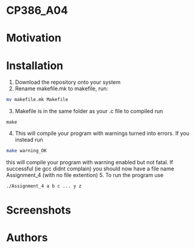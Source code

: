 # CP386_A04

# Motivation 

# Installation
1. Download the repository onto your system
2. Rename makefile.mk to makefile, run:
```bash
mv makefile.mk Makefile
```
3. Makefile is in the same folder as your .c file to compiled run
```base
make
```
4. This will compile your program with warnings turned into errors. If you instead run
```bash
make warning_OK
```
this will compile your program with warning enabled but not fatal. If successful (ie gcc didnt complain) you should now have a file name Assignment_4 (with no file extention)
5. To run the program use 
```bash
./Assignment_4 a b c ... y z 
``` 
# Screenshots

# Authors 
